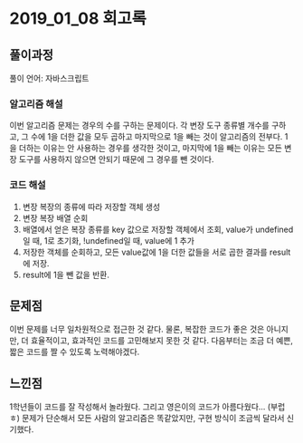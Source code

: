 # 2019_01_08 회고록

## 풀이과정 

풀이 언어: 자바스크립트

### 알고리즘 해설

이번 알고리즘 문제는 경우의 수를 구하는 문제이다. 각 변장 도구 종류별 개수를 구하고, 그 수에 1을 더한 값을 모두 곱하고 마지막으로 1을 빼는 것이 알고리즘의 전부다. 1을 더하는 이유는 안 사용하는 경우를 생각한 것이고, 마지막에 1을 빼는 이유는 모든 변장 도구를 사용하지 않으면 안되기 때문에 그 경우를 뺀 것이다.

### 코드 해설

1. 변장 복장의 종류에 따라 저장할 객체 생성
2. 변장 복장 배열 순회
3. 배열에서 얻은 복장 종류를 key 값으로 저장할 객체에서 조회, value가 undefined일 때, 1로 초기화, !undefined일 때, value에 1 추가
4. 저장한 객체를 순회하고, 모든 value값에 1을 더한 값들을 서로 곱한 결과를 result에 저장.
5. result에 1을 뺀 값을 반환.

## 문제점

이번 문제를 너무 일차원적으로 접근한 것 같다. 물론, 복잡한 코드가 좋은 것은 아니지만, 더 효율적이고, 효과적인 코드를 고민해보지 못한 것 같다. 다음부터는 조금 더 예쁜, 짧은 코드를 짤 수 있도록 노력해야겠다.

## 느낀점

1학년들이 코드를 잘 작성해서 놀라웠다. 그리고 영은이의 코드가 아름다웠다... (부럽 ㅎ) 문제가 단순해서 모든 사람의 알고리즘은 똑같았지만, 구현 방식이 조금씩 달라서 신기했다.